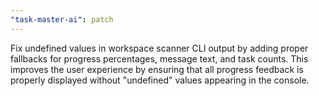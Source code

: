 ```yaml
---
"task-master-ai": patch
---
```


Fix undefined values in workspace scanner CLI output by adding proper fallbacks for progress percentages, message text, and task counts. This improves the user experience by ensuring that all progress feedback is properly displayed without "undefined" values appearing in the console. 